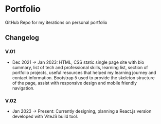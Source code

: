 # Portfolio
GitHub Repo for my iterations on personal portfolio

## Changelog
### V.01
- Dec 2021 -> Jan 2023: HTML, CSS static single page site with bio summary, list of tech and professional skills, learning list, section of portfolio projects, useful resources that helped my learning journey and contact information. Bootstrap 5 used to provide the skeleton structure of the page, assist with responsive design and mobile friendly navigation.

### V.02
- Jan 2023 -> Present: Currently designing, planning a React.js version developed with ViteJS build tool.